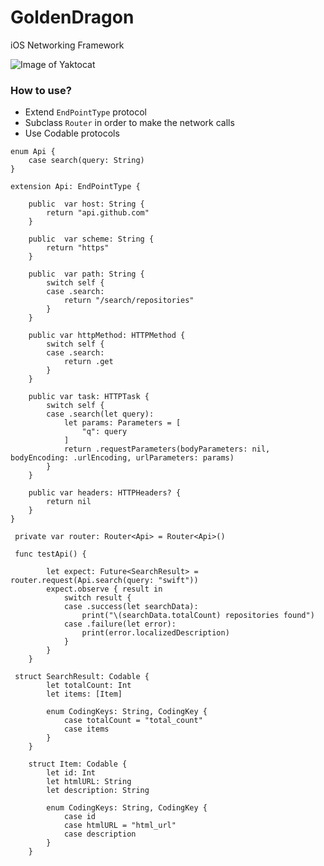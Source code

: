 # GoldenDragon
iOS Networking Framework

![Image of Yaktocat](https://images.unsplash.com/photo-1514122769628-b4b8c3429ca5?ixlib=rb-1.2.1&ixid=eyJhcHBfaWQiOjEyMDd9&auto=format&fit=crop&w=1500&h=847&q=80)

### How to use?

- Extend `EndPointType` protocol
- Subclass `Router` in order to make the network calls 
- Use Codable protocols

```
enum Api {
    case search(query: String)
}

extension Api: EndPointType {
    
    public  var host: String {
        return "api.github.com"
    }
    
    public  var scheme: String {
        return "https"
    }
    
    public  var path: String {
        switch self {
        case .search:
            return "/search/repositories"
        }
    }
    
    public var httpMethod: HTTPMethod {
        switch self {
        case .search:
            return .get
        }
    }
    
    public var task: HTTPTask {
        switch self {
        case .search(let query):
            let params: Parameters = [
                "q": query
            ]
            return .requestParameters(bodyParameters: nil, bodyEncoding: .urlEncoding, urlParameters: params)
        }
    }
    
    public var headers: HTTPHeaders? {
        return nil
    }
}
```

```
 private var router: Router<Api> = Router<Api>()
 
 func testApi() {
        
        let expect: Future<SearchResult> = router.request(Api.search(query: "swift"))
        expect.observe { result in
            switch result {
            case .success(let searchData):
                print("\(searchData.totalCount) repositories found")
            case .failure(let error):
                print(error.localizedDescription)
            }
        }        
    }
```

```
 struct SearchResult: Codable {
        let totalCount: Int
        let items: [Item]
        
        enum CodingKeys: String, CodingKey {
            case totalCount = "total_count"
            case items
        }
    }
    
    struct Item: Codable {
        let id: Int
        let htmlURL: String
        let description: String
        
        enum CodingKeys: String, CodingKey {
            case id
            case htmlURL = "html_url"
            case description
        }
    }
